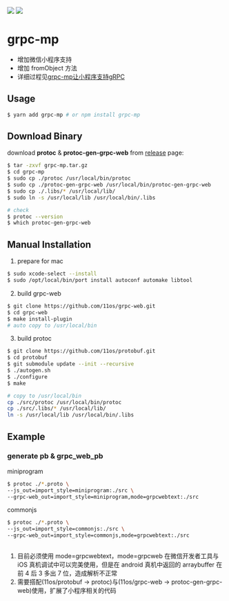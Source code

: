 ![](https://flat.badgen.net/badge/platform/macos) ![](https://flat.badgen.net/github/last-commit/11os/grpc-mp)

# grpc-mp

- 增加微信小程序支持
- 增加 fromObject 方法
- 详细过程见[grpc-mp让小程序支持gRPC](https://11os.github.io/jekyll/update/2019/01/30/grpc-mp%E8%AE%A9%E5%B0%8F%E7%A8%8B%E5%BA%8F%E6%94%AF%E6%8C%81gRPC.html)

## Usage

```sh
$ yarn add grpc-mp # or npm install grpc-mp
```

## Download Binary

download **protoc** & **protoc-gen-grpc-web** from [release](https://github.com/11os/grpc-mp/releases) page:

```sh
$ tar -zxvf grpc-mp.tar.gz
$ cd grpc-mp
$ sudo cp ./protoc /usr/local/bin/protoc
$ sudo cp ./protoc-gen-grpc-web /usr/local/bin/protoc-gen-grpc-web
$ sudo cp ./.libs/* /usr/local/lib/
$ sudo ln -s /usr/local/lib /usr/local/bin/.libs

# check 
$ protoc --version
$ which protoc-gen-grpc-web
```

## Manual Installation

1. prepare for mac

```sh
$ sudo xcode-select --install
$ sudo /opt/local/bin/port install autoconf automake libtool
```

2. build grpc-web

```sh
$ git clone https://github.com/11os/grpc-web.git
$ cd grpc-web
$ make install-plugin
# auto copy to /usr/local/bin
```

3.  build protoc

```sh
$ git clone https://github.com/11os/protobuf.git
$ cd protobuf
$ git submodule update --init --recursive
$ ./autogen.sh
$ ./configure
$ make
```


```sh
# copy to /usr/local/bin
cp ./src/protoc /usr/local/bin/protoc
cp ./src/.libs/* /usr/local/lib/
ln -s /usr/local/lib /usr/local/bin/.libs
```

## Example

### generate pb & grpc_web_pb

miniprogram
```sh
$ protoc ./*.proto \
--js_out=import_style=miniprogram:./src \
--grpc-web_out=import_style=miniprogram,mode=grpcwebtext:./src
```

commonjs
```sh
$ protoc ./*.proto \
--js_out=import_style=commonjs:./src \
--grpc-web_out=import_style=commonjs,mode=grpcwebtext:./src
```

##

1. 目前必须使用 mode=grpcwebtext，mode=grpcweb 在微信开发者工具与 iOS 真机调试中可以完美使用，但是在 android 真机中返回的 arraybuffer 在前 4 后 3 多出 7 位，造成解析不正常
2. 需要搭配(11os/protobuf -> protoc)与(11os/grpc-web -> protoc-gen-grpc-web)使用，扩展了小程序相关的代码

